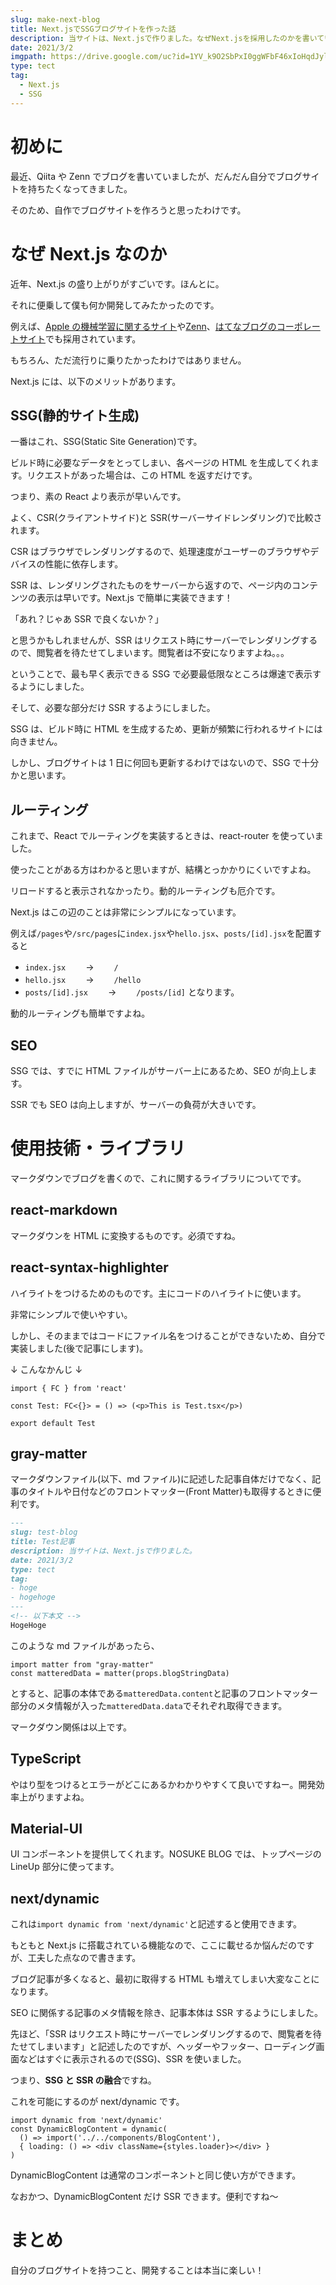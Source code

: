 ```yaml
---
slug: make-next-blog
title: Next.jsでSSGブログサイトを作った話
description: 当サイトは、Next.jsで作りました。なぜNext.jsを採用したのかを書いていきます。最も大きな理由はSSG(静的サイト生成)です。また、ルーティングもすごく簡単で、ストレスフリーに開発できます。
date: 2021/3/2
imgpath: https://drive.google.com/uc?id=1YV_k9O2SbPxI0ggWFbF46xIoHqdJylMy
type: tect
tag:
  - Next.js
  - SSG
---
```


# 初めに

最近、Qiita や Zenn でブログを書いていましたが、だんだん自分でブログサイトを持ちたくなってきました。

そのため、自作でブログサイトを作ろうと思ったわけです。

# なぜ Next.js なのか

近年、Next.js の盛り上がりがすごいです。ほんとに。

それに便乗して僕も何か開発してみたかったのです。

例えば、[Apple の機械学習に関するサイト](https://machinelearning.apple.com/)や[Zenn](https://zenn.dev/)、[はてなブログのコーポレートサイト](https://hatenacorp.jp/)でも採用されています。

もちろん、ただ流行りに乗りたかったわけではありません。

Next.js には、以下のメリットがあります。

## SSG(静的サイト生成)

一番はこれ、SSG(Static Site Generation)です。

ビルド時に必要なデータをとってしまい、各ページの HTML を生成してくれます。リクエストがあった場合は、この HTML を返すだけです。

つまり、素の React より表示が早いんです。

よく、CSR(クライアントサイド)と SSR(サーバーサイドレンダリング)で比較されます。

CSR はブラウザでレンダリングするので、処理速度がユーザーのブラウザやデバイスの性能に依存します。

SSR は、レンダリングされたものをサーバーから返すので、ページ内のコンテンツの表示は早いです。Next.js で簡単に実装できます！

「あれ？じゃあ SSR で良くないか？」

と思うかもしれませんが、SSR はリクエスト時にサーバーでレンダリングするので、閲覧者を待たせてしまいます。閲覧者は不安になりますよね。。。

ということで、最も早く表示できる SSG で必要最低限なところは爆速で表示するようにしました。

そして、必要な部分だけ SSR するようにしました。

SSG は、ビルド時に HTML を生成するため、更新が頻繁に行われるサイトには向きません。

しかし、ブログサイトは 1 日に何回も更新するわけではないので、SSG で十分かと思います。

## ルーティング

これまで、React でルーティングを実装するときは、react-router を使っていました。

使ったことがある方はわかると思いますが、結構とっかかりにくいですよね。

リロードすると表示されなかったり。動的ルーティングも厄介です。

Next.js はこの辺のことは非常にシンプルになっています。

例えば`/pages`や`/src/pages`に`index.jsx`や`hello.jsx`、`posts/[id].jsx`を配置すると

- `index.jsx` 　　->　　 `/`
- `hello.jsx` 　　->　　 `/hello`
- `posts/[id].jsx` 　　->　　 `/posts/[id]`
  となります。

動的ルーティングも簡単ですよね。

## SEO

SSG では、すでに HTML ファイルがサーバー上にあるため、SEO が向上します。

SSR でも SEO は向上しますが、サーバーの負荷が大きいです。

# 使用技術・ライブラリ

マークダウンでブログを書くので、これに関するライブラリについてです。

## react-markdown

マークダウンを HTML に変換するものです。必須ですね。

## react-syntax-highlighter

ハイライトをつけるためのものです。主にコードのハイライトに使います。

非常にシンプルで使いやすい。

しかし、そのままではコードにファイル名をつけることができないため、自分で実装しました(後で記事にします)。

↓ こんなかんじ ↓

```typescript:Test.tsx
import { FC } from 'react'

const Test: FC<{}> = () => (<p>This is Test.tsx</p>)

export default Test
```

## gray-matter

マークダウンファイル(以下、md ファイル)に記述した記事自体だけでなく、記事のタイトルや日付などのフロントマッター(Front Matter)も取得するときに便利です。

```md:test.md
---
slug: test-blog
title: Test記事
description: 当サイトは、Next.jsで作りました。
date: 2021/3/2
type: tect
tag:
- hoge
- hogehoge
---
<!-- 以下本文 -->
HogeHoge

```

このような md ファイルがあったら、

```javascript:
import matter from "gray-matter"
const matteredData = matter(props.blogStringData)
```

とすると、記事の本体である`matteredData.content`と記事のフロントマッター部分のメタ情報が入った`matteredData.data`でそれぞれ取得できます。

マークダウン関係は以上です。

## TypeScript

やはり型をつけるとエラーがどこにあるかわかりやすくて良いですねー。開発効率上がりますよね。

## Material-UI

UI コンポーネントを提供してくれます。NOSUKE BLOG では、トップページの LineUp 部分に使ってます。

## next/dynamic

これは`import dynamic from 'next/dynamic'`と記述すると使用できます。

もともと Next.js に搭載されている機能なので、ここに載せるか悩んだのですが、工夫した点なので書きます。

ブログ記事が多くなると、最初に取得する HTML も増えてしまい大変なことになります。

SEO に関係する記事のメタ情報を除き、記事本体は SSR するようにしました。

先ほど、「SSR はリクエスト時にサーバーでレンダリングするので、閲覧者を待たせてしまいます」と記述したのですが、ヘッダーやフッター、ローディング画面などはすぐに表示されるので(SSG)、SSR を使いました。

つまり、**SSG と SSR の融合**ですね。

これを可能にするのが next/dynamic です。

```javascript:
import dynamic from 'next/dynamic'
const DynamicBlogContent = dynamic(
  () => import('../../components/BlogContent'),
  { loading: () => <div className={styles.loader}></div> }
)
```

DynamicBlogContent は通常のコンポーネントと同じ使い方ができます。

なおかつ、DynamicBlogContent だけ SSR できます。便利ですね〜

# まとめ

自分のブログサイトを持つこと、開発することは本当に楽しい！
